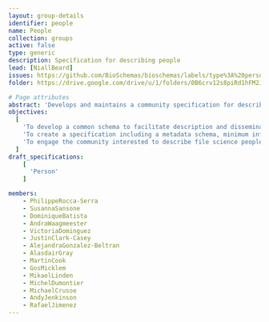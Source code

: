 ```yaml
---
layout: group-details
identifier: people
name: People
collection: groups
active: false
type: generic
description: Specification for describing people
lead: [NiallBeard]
issues: https://github.com/BioSchemas/bioschemas/labels/type%3A%20person
folder: https://drive.google.com/drive/u/1/folders/0B6crv12s8piRd1hFM2JUeS1wSEk

# Page attributes
abstract: 'Develops and maintains a community specification for describing life science people profiles.'
objectives:
  [
    'To develop a common schema to facilitate description and dissemination of life science people profiles as an extension of <a href="http://schema.org/">schema.org</a>.',
    'To create a specification including a metadata schema, minimum information guidelines, recommended vocabularies as well as documentation and examples about how to use the schema.',
    'To engage the community interested to describe file science people profiles to participate and shape the specification.'
  ]
draft_specifications:
    [
      'Person'
    ]

members:
    - PhilippeRocca-Serra
    - SusannaSansone
    - DominiqueBatista
    - AndraWaagmeester
    - VictoriaDominguez
    - JustinClark-Casey
    - AlejandraGonzalez-Beltran
    - AlasdairGray
    - MartinCook
    - GosMicklem
    - MikaelLinden
    - MichelDumontier
    - MichaelCrusoe
    - AndyJenkinson
    - RafaelJimenez
---
```


